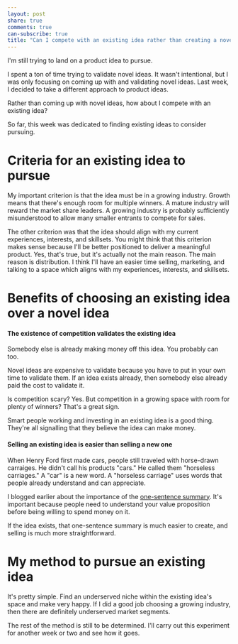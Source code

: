 ```yaml
---
layout: post
share: true
comments: true
can-subscribe: true
title: "Can I compete with an existing idea rather than creating a novel one?"
---
```


I'm still trying to land on a product idea to pursue.

I spent a ton of time trying to validate novel ideas.  It wasn't intentional, but I was only focusing on coming up with and validating novel ideas.  Last week, I decided to take a different approach to product ideas.

Rather than coming up with novel ideas, how about I compete with an existing idea?

So far, this week was dedicated to finding existing ideas to consider pursuing.

# Criteria for an existing idea to pursue

My important criterion is that the idea must be in a growing industry.  Growth means that there's enough room for multiple winners.  A mature industry will reward the market share leaders.  A growing industry is probably sufficiently misunderstood to allow many smaller entrants to compete for sales.

The other criterion was that the idea should align with my current experiences, interests, and skillsets.  You might think that this criterion makes sense because I'll be better positioned to deliver a meaningful product.  Yes, that's true, but it's actually not the main reason.  The main reason is distribution.  I think I'll have an easier time selling, marketing, and talking to a space which aligns with my experiences, interests, and skillsets.

# Benefits of choosing an existing idea over a novel idea

#### The existence of competition validates the existing idea

Somebody else is already making money off this idea.  You probably can too.

Novel ideas are expensive to validate because you have to put in your own time to validate them.  If an idea exists already, then somebody else already paid the cost to validate it.

Is competition scary?  Yes.  But competition in a growing space with room for plenty of winners?  That's a great sign.

Smart people working and investing in an existing idea is a good thing.  They're all signalling that they believe the idea can make money.

#### Selling an existing idea is easier than selling a new one

When Henry Ford first made cars, people still traveled with horse-drawn carraiges.  He didn't call his products "cars."  He called them "horseless carriages."  A "car" is a new word.  A "horseless carriage" uses words that people already understand and can appreciate.

I blogged earlier about the importance of the <a href="http://www.dillonforrest.com/startup/the-once-sentence-summary/" target="_blank">one-sentence summary</a>.  It's important because people need to understand your value proposition before being willing to spend money on it.

If the idea exists, that one-sentence summary is much easier to create, and selling is much more straightforward.

# My method to pursue an existing idea

It's pretty simple.  Find an underserved niche within the existing idea's space and make very happy.  If I did a good job choosing a growing industry, then there are definitely underserved market segments.

The rest of the method is still to be determined.  I'll carry out this experiment for another week or two and see how it goes.
